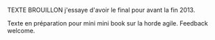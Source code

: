 
TEXTE BROUILLON j'essaye d'avoir le final pour avant la fin 2013.

Texte en préparation pour mini mini book sur la horde agile. 
Feedback welcome. 
